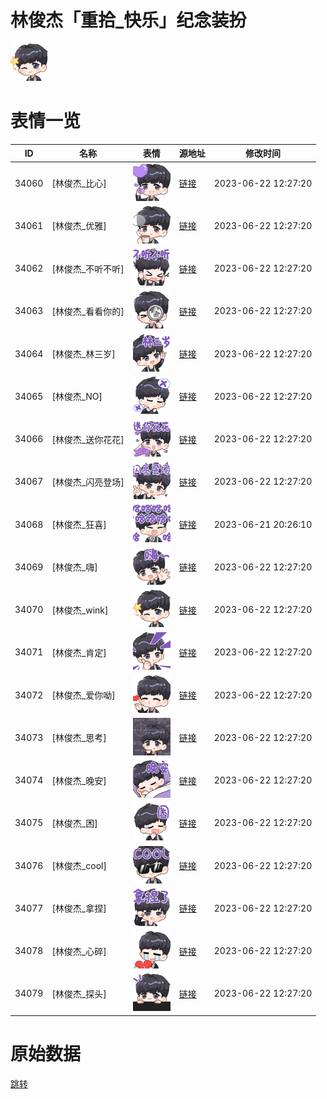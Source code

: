 # 林俊杰「重拾_快乐」纪念装扮

<img src="./cover.png" height="60" alt="cover" />

# 表情一览

|ID|名称|表情|源地址|修改时间|
|----|----|----|----|----|
|34060|[林俊杰_比心]|<img src="./pic/034060_%5B林俊杰_比心%5D.png" height="60" alt="比心"/>|[链接](https://i0.hdslb.com/bfs/garb/item/1eb78dda704e5de8b97ad0b612f69967656b89b5.png)|2023-06-22 12:27:20|
|34061|[林俊杰_优雅]|<img src="./pic/034061_%5B林俊杰_优雅%5D.png" height="60" alt="优雅"/>|[链接](https://i0.hdslb.com/bfs/garb/item/3af0c694b0d14c48314a6df44059b062a0d8a3cf.png)|2023-06-22 12:27:20|
|34062|[林俊杰_不听不听]|<img src="./pic/034062_%5B林俊杰_不听不听%5D.png" height="60" alt="不听不听"/>|[链接](https://i0.hdslb.com/bfs/garb/item/f4aa2ceef603c662b8ec273c90c5d63acff415b3.png)|2023-06-22 12:27:20|
|34063|[林俊杰_看看你的]|<img src="./pic/034063_%5B林俊杰_看看你的%5D.png" height="60" alt="看看你的"/>|[链接](https://i0.hdslb.com/bfs/garb/item/445ac0d4f7a547a4029bbaddb92a24da57bcf816.png)|2023-06-22 12:27:20|
|34064|[林俊杰_林三岁]|<img src="./pic/034064_%5B林俊杰_林三岁%5D.png" height="60" alt="林三岁"/>|[链接](https://i0.hdslb.com/bfs/garb/item/8992e36a8e0508081bba7a503926b242a625dc57.png)|2023-06-22 12:27:20|
|34065|[林俊杰_NO]|<img src="./pic/034065_%5B林俊杰_NO%5D.png" height="60" alt="NO"/>|[链接](https://i0.hdslb.com/bfs/garb/item/14b8d61d718f90652fdba34c7d00cb30342a2d48.png)|2023-06-22 12:27:20|
|34066|[林俊杰_送你花花]|<img src="./pic/034066_%5B林俊杰_送你花花%5D.png" height="60" alt="送你花花"/>|[链接](https://i0.hdslb.com/bfs/garb/item/c34d9fb39ba22ee8ef081258f832af3c5b0456c8.png)|2023-06-22 12:27:20|
|34067|[林俊杰_闪亮登场]|<img src="./pic/034067_%5B林俊杰_闪亮登场%5D.png" height="60" alt="闪亮登场"/>|[链接](https://i0.hdslb.com/bfs/garb/item/c0982a91978221da22854613f0cefce7fb30c25e.png)|2023-06-22 12:27:20|
|34068|[林俊杰_狂喜]|<img src="./pic/034068_%5B林俊杰_狂喜%5D.png" height="60" alt="狂喜"/>|[链接](https://i0.hdslb.com/bfs/garb/item/dff3b615b1ec3e923aa46a9239e339222db3fd8a.png)|2023-06-21 20:26:10|
|34069|[林俊杰_嗨]|<img src="./pic/034069_%5B林俊杰_嗨%5D.png" height="60" alt="嗨"/>|[链接](https://i0.hdslb.com/bfs/garb/item/941b01e9ccf0cbb0f1cdc0dd568664166f80a7da.png)|2023-06-22 12:27:20|
|34070|[林俊杰_wink]|<img src="./pic/034070_%5B林俊杰_wink%5D.png" height="60" alt="wink"/>|[链接](https://i0.hdslb.com/bfs/garb/item/b7c70478615138f6aa24b8e3937d8c632b729462.png)|2023-06-22 12:27:20|
|34071|[林俊杰_肯定]|<img src="./pic/034071_%5B林俊杰_肯定%5D.png" height="60" alt="肯定"/>|[链接](https://i0.hdslb.com/bfs/garb/item/ffeb36b587c67115c538a2135863a98afdb6bc58.png)|2023-06-22 12:27:20|
|34072|[林俊杰_爱你呦]|<img src="./pic/034072_%5B林俊杰_爱你呦%5D.png" height="60" alt="爱你呦"/>|[链接](https://i0.hdslb.com/bfs/garb/item/f7334d4b7dccefa6e44f197a85d90faa56234c7e.png)|2023-06-22 12:27:20|
|34073|[林俊杰_思考]|<img src="./pic/034073_%5B林俊杰_思考%5D.png" height="60" alt="思考"/>|[链接](https://i0.hdslb.com/bfs/garb/item/0b85353789a68a3b6151eb1a3ba569f49104238f.png)|2023-06-22 12:27:20|
|34074|[林俊杰_晚安]|<img src="./pic/034074_%5B林俊杰_晚安%5D.png" height="60" alt="晚安"/>|[链接](https://i0.hdslb.com/bfs/garb/item/3dfd5aea0ae7cb7666e933360a604cfb004865b9.png)|2023-06-22 12:27:20|
|34075|[林俊杰_困]|<img src="./pic/034075_%5B林俊杰_困%5D.png" height="60" alt="困"/>|[链接](https://i0.hdslb.com/bfs/garb/item/5345ed58fb7213011133c5e2235dc6645251d177.png)|2023-06-22 12:27:20|
|34076|[林俊杰_cool]|<img src="./pic/034076_%5B林俊杰_cool%5D.png" height="60" alt="cool"/>|[链接](https://i0.hdslb.com/bfs/garb/item/4e5f8d4e952ca481dc8bab20612ab8fdd66a462d.png)|2023-06-22 12:27:20|
|34077|[林俊杰_拿捏]|<img src="./pic/034077_%5B林俊杰_拿捏%5D.png" height="60" alt="拿捏"/>|[链接](https://i0.hdslb.com/bfs/garb/item/a27c38ae7260a98ab8ede92a6a417bee08fa392a.png)|2023-06-22 12:27:20|
|34078|[林俊杰_心碎]|<img src="./pic/034078_%5B林俊杰_心碎%5D.png" height="60" alt="心碎"/>|[链接](https://i0.hdslb.com/bfs/garb/item/fe15ab2089d8f534de1933748d421b363ee5d076.png)|2023-06-22 12:27:20|
|34079|[林俊杰_探头]|<img src="./pic/034079_%5B林俊杰_探头%5D.png" height="60" alt="探头"/>|[链接](https://i0.hdslb.com/bfs/garb/item/1aa3d44ef4237e88e16cba5ded0811a519a57ef1.png)|2023-06-22 12:27:20|

# 原始数据

[跳转](./raw.json)

